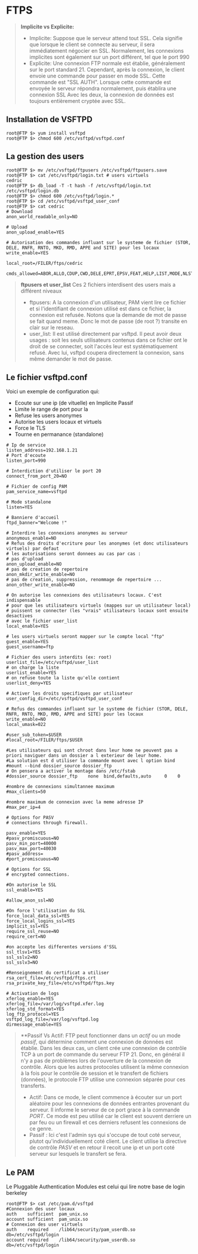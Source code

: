 FTPS
====


> **Implicite vs Explicite:**
> - Implicite: Suppose que le serveur attend tout SSL. Cela signifie que lorsque le client se connecte au serveur, il sera immédiatement négocier en SSL. Normalement, les connexions implicites sont également sur un port différent, tel que le port 990
> - Explicite: Une connexion FTP normale est établie, généralement sur le port standard 21. Cependant, après la connexion, le client envoie une commande pour passer en mode SSL. Cette commande est "SSL AUTH". Lorsque cette commande est envoyée le serveur répondra normalement, puis établira une connexion SSL
> Avec les deux, la connexion de données est toujours entièrement cryptée avec SSL.

Installation de VSFTPD
----------------------

```
root@FTP $> yum install vsftpd
root@FTP $> chmod 600 /etc/vsftpd/vsftpd.conf

```

La gestion des users
-------------------

```
root@FTP $> mv /etc/vsftpd/ftpusers /etc/vsftpd/ftpusers.save
root@FTP $> cat /etc/vsftpd/login.txt # users virtuels
cedric
root@FTP $> db_load -T -t hash -f /etc/vsftpd/login.txt /etc/vsftpd/login.db
root@FTP $> chmod 600 /etc/vsftpd/login.*
root@FTP $> cd /etc/vsftpd/vsftpd_user_conf 
root@FTP $> cat cedric
# Download
anon_world_readable_only=NO

# Upload 
anon_upload_enable=YES

# Autorisation des commandes influant sur le systeme de fichier (STOR, DELE, RNFR, RNTO, MKD, RMD, APPE and SITE) pour les locaux
write_enable=YES

local_root=/FILER/ftps/cedric

cmds_allowed=ABOR,ALLO,CDUP,CWD,DELE,EPRT,EPSV,FEAT,HELP,LIST,MODE,NLST,NOOP,OPTS,PASS,PASV,PORT,PWD,QUIT,REIN,REST,RETR,SIZE,STAT,STOR,STOU,STRU,SYST,TYPE,USER,AUTH,ADAT,PBSZ,PROT,CCC,MIC,CONF,ENC,RNFR,RNTO,MKD
```
> **ftpusers et user_list**
> Ces 2 fichiers interdisent des users mais a différent niveaux
> - ftpusers: A la connexion d'un utilisateur, PAM vient lire ce fichier et si l'identifiant de connexion utilisé est dans ce fichier, la connexion est refusée. Notons que la demande de mot de passe se fait quand meme. Donc le mot de passe (de root ?) transite en clair sur le reseau.
> - user_list: Il est utilisé directement par vsftpd. Il peut avoir deux usages : soit les seuls utilisateurs contenus dans ce fichier ont le droit de se connecter, soit l'accès leur est systématiquement refusé. Avec lui, vsftpd coupera directement la connexion, sans même demander le mot de passe.

Le fichier vsftpd.conf
---------------------
Voici un exemple de configuration qui:
- Ecoute sur une ip (de vituelle) en Implicite Passif
- Limite le range de port pour la 
- Refuse les users anonymes
- Autorise les users locaux et virtuels
- Force le TLS
- Tourne en permanance (standalone)
```
# Ip de service
listen_address=192.168.1.21
# Port d'ecoute
listen_port=990

# Interdiction d'utiliser le port 20
connect_from_port_20=NO

# Fichier de config PAM
pam_service_name=vsftpd

# Mode standalone
listen=YES

# Banniere d'accueil
ftpd_banner="Welcome !"

# Interdire les connexions anonymes au serveur
anonymous_enable=NO
# Refus des droits d'ecriture pour les anonymes (et donc utilisateurs virtuels) par defaut
# les autorisations seront donnees au cas par cas :
# pas d'upload
anon_upload_enable=NO
# pas de creation de repertoire
anon_mkdir_write_enable=NO
# pas de creation, suppression, renommage de repertoire ...
anon_other_write_enable=NO

# On autorise les connexions des utilisateurs locaux. C'est indispensable
# pour que les utilisateurs virtuels (mappes sur un utilisateur local)
# puissent se connecter (les "vrais" utilisateurs locaux sont ensuite desactives
# avec le fichier user_list
local_enable=YES

# les users virtuels seront mapper sur le compte local "ftp"
guest_enable=YES
guest_username=ftp

# Fichier des users interdits (ex: root)
userlist_file=/etc/vsftpd/user_list
# on charge la liste
userlist_enable=YES
# on refuse toute la liste qu'elle contient
userlist_deny=YES

# Activer les droits specifiques par utilisateur
user_config_dir=/etc/vsftpd/vsftpd_user_conf

# Refus des commandes influant sur le systeme de fichier (STOR, DELE, RNFR, RNTO, MKD, RMD, APPE and SITE) pour les locaux
write_enable=NO
local_umask=022

#user_sub_token=$USER
#local_root=/FILER/ftps/$USER

#Les utilisateurs qui sont chroot dans leur home ne peuvent pas a priori naviguer dans un dossier a l exterieur de leur home.
#La solution est d utiliser la commande mount avec l option bind
#mount --bind dossier_source dossier_ftp
# On pensera a activer le montage dans /etc/fstab
#dossier_source dossier_ftp    none  bind,defaults,auto     0    0

#nombre de connexions simultannee maximum
#max_clients=50

#nombre maximum de connexion avec la meme adresse IP
#max_per_ip=4

# Options for PASV
# connections through firewall.

pasv_enable=YES
#pasv_promiscuous=NO
pasv_min_port=40000
pasv_max_port=40030
#pasv_address=
#port_promiscuous=NO

# Options for SSL
# encrypted connections.

#On autorise le SSL
ssl_enable=YES

#allow_anon_ssl=NO

#On force l'utilisation du SSL
force_local_data_ssl=YES
force_local_logins_ssl=YES
implicit_ssl=YES
require_ssl_reuse=NO
require_cert=NO

#on accepte les differentes versions d'SSL
ssl_tlsv1=YES
ssl_sslv2=NO
ssl_sslv3=NO

#Renseignement du certificat a utiliser
rsa_cert_file=/etc/vsftpd/ftps.crt
rsa_private_key_file=/etc/vsftpd/ftps.key

# Activation de logs
xferlog_enable=YES
xferlog_file=/var/log/vsftpd.xfer.log
xferlog_std_format=YES
log_ftp_protocol=YES
vsftpd_log_file=/var/log/vsftpd.log
dirmessage_enable=YES
```

> **Passif Vs Actif:
> FTP peut fonctionner dans un *actif* ou un mode *passif*, qui détermine comment une connexion de données est établie. Dans les deux cas, un client crée une connexion de contrôle TCP à un port de commande du serveur FTP 21. Donc, en général il n'y a pas de problèmes lors de l'ouverture de la connexion de contrôle. Alors que les autres protocoles utilisent la même connexion à la fois pour le contrôle de session et le transfert de fichiers (données), le protocole FTP utilise une connexion séparée pour ces transferts.
> - Actif: Dans ce mode, le client commence à écouter sur un port aléatoire pour les connexions de données entrantes provenant du serveur. Il informe le serveur de ce port grace à la commande *PORT*. Ce mode est peu utilisé car le client est souvent derriere un par feu ou un firewall et ces derniers refusent les connexions de ce genre.
> - Passif : Ici c'est l'admin sys qui s'occupe de tout coté serveur, plutot qu'individuellement coté client. Le client utilise la directive de contrôle *PASV* et en retour il recoit une ip et un port coté serveur sur lesquels le transfert se fera.

Le PAM
------
Le Pluggable Authentication Modules est celui qui lire notre base de login berkeley
```
root@FTP $> cat /etc/pam.d/vsftpd
#Connexion des user locaux
auth 	sufficient	pam_unix.so
account sufficient	pam_unix.so
# Connexion des user virtuels
auth	required	/lib64/security/pam_userdb.so	db=/etc/vsftpd/login
account required	/lib64/security/pam_userdb.so	db=/etc/vsftpd/login
```

